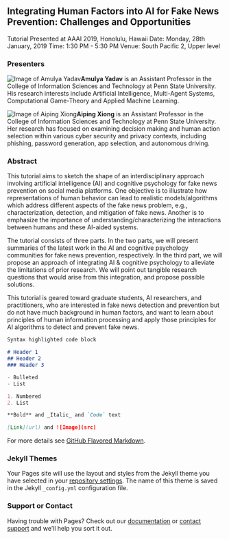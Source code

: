 ## Integrating Human Factors into AI for Fake News Prevention: Challenges and Opportunities

Tutorial Presented at AAAI 2019, Honolulu, Hawaii
Date: Monday, 28th January, 2019
Time: 1:30 PM - 5:30 PM
Venue: South Pacific 2, Upper level

### Presenters

![Image of Amulya Yadav](http://teamcore.usc.edu/people/amulya/Amulya.png)**Amulya Yadav** is an Assistant Professor in the College of Information Sciences and Technology at Penn State University. His research interests include Artificial Intelligence, Multi-Agent Systems, Computational Game-Theory and Applied Machine Learning.

![Image of Aiping Xiong](https://i.ibb.co/FVFW492/online.png)**Aiping Xiong** is an Assistant Professor in the College of Information Sciences and Technology at Penn State University. Her research has focused on examining decision making and human action selection within various cyber security and privacy contexts, including phishing, password generation, app selection, and autonomous driving.

### Abstract
This tutorial aims to sketch the shape of an interdisciplinary approach involving artificial intelligence (AI) and cognitive psychology for fake news prevention on social media platforms. One objective is to illustrate how representations of human behavior can lead to realistic models/algorithms which address different aspects of the fake news problem, e.g., characterization, detection, and mitigation of fake news. Another is to emphasize the importance of understanding/characterizing the interactions between humans and these AI-aided systems.

The tutorial consists of three parts. In the two parts, we will present summaries of the latest work in the AI and cognitive psychology communities for fake news prevention, respectively. In the third part, we will propose an approach of integrating AI & cognitive psychology to alleviate the limitations of prior research. We will point out tangible research questions that would arise from this integration, and propose possible solutions.

This tutorial is geared toward graduate students, AI researchers, and practitioners, who are interested in fake news detection and prevention but do not have much background in human factors, and want to learn about principles of human information processing and apply those principles for AI algorithms to detect and prevent fake news.

```markdown
Syntax highlighted code block

# Header 1
## Header 2
### Header 3

- Bulleted
- List

1. Numbered
2. List

**Bold** and _Italic_ and `Code` text

[Link](url) and ![Image](src)
```

For more details see [GitHub Flavored Markdown](https://guides.github.com/features/mastering-markdown/).

### Jekyll Themes

Your Pages site will use the layout and styles from the Jekyll theme you have selected in your [repository settings](https://github.com/aaai19fakenews/Tutorial/settings). The name of this theme is saved in the Jekyll `_config.yml` configuration file.

### Support or Contact

Having trouble with Pages? Check out our [documentation](https://help.github.com/categories/github-pages-basics/) or [contact support](https://github.com/contact) and we’ll help you sort it out.
